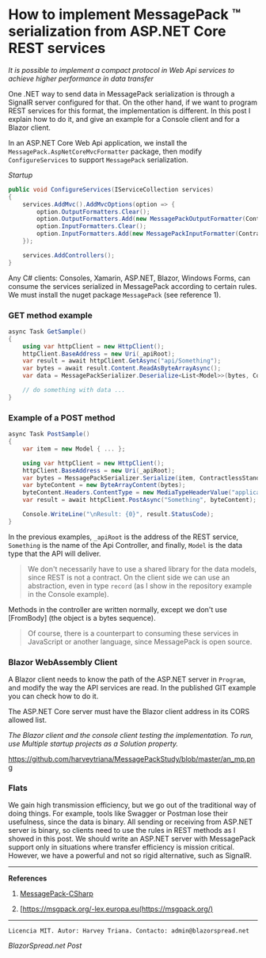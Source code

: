 ﻿# How to implement MessagePack ™ serialization from ASP.NET Core REST services

*It is possible to implement a compact protocol in Web Api services to achieve higher performance in data transfer*

One .NET way to send data in MessagePack serialization is through a SignalR server configured for that. On the other hand, if we want to program REST services for this format, the implementation is different. In this post I explain how to do it, and give an example for a Console client and for a Blazor client.

In an ASP.NET Core Web Api application, we install the `MessagePack.AspNetCoreMvcFormatter` package, then modify `ConfigureServices` to support `MessagePack` serialization.

*Startup*

```csharp
public void ConfigureServices(IServiceCollection services)
{
    services.AddMvc().AddMvcOptions(option => {
        option.OutputFormatters.Clear();
        option.OutputFormatters.Add(new MessagePackOutputFormatter(ContractlessStandardResolver.Options));
        option.InputFormatters.Clear();
        option.InputFormatters.Add(new MessagePackInputFormatter(ContractlessStandardResolver.Options));
    });

    services.AddControllers();
}
```

Any C# clients: Consoles, Xamarin, ASP.NET, Blazor, Windows Forms, can consume the services serialized in MessagePack according to certain rules. We must install the nuget package `MessagePack` (see reference 1).

### GET method example

```csharp
async Task GetSample()
{
    using var httpClient = new HttpClient();
    httpClient.BaseAddress = new Uri(_apiRoot);
    var result = await httpClient.GetAsync("api/Something");
    var bytes = await result.Content.ReadAsByteArrayAsync();
    var data = MessagePackSerializer.Deserialize<List<Model>>(bytes, ContractlessStandardResolver.Options);

    // do something with data ...
}
```

### Example of a POST method

```csharp
async Task PostSample()
{
    var item = new Model { ... };

    using var httpClient = new HttpClient();
    httpClient.BaseAddress = new Uri(_apiRoot);
    var bytes = MessagePackSerializer.Serialize(item, ContractlessStandardResolver.Options);
    var byteContent = new ByteArrayContent(bytes);
    byteContent.Headers.ContentType = new MediaTypeHeaderValue("application/x-msgpack");
    var result = await httpClient.PostAsync("Something", byteContent);

    Console.WriteLine("\nResult: {0}", result.StatusCode);
}
```

In the previous examples, `_apiRoot` is the address of the REST service, `Something` is the name of the Api Controller, and finally, `Model` is the data type that the API will deliver.

> We don't necessarily have to use a shared library for the data models, since REST is not a contract. On the client side we can use an abstraction, even in type `record` (as I show in the repository example in the Console example).

Methods in the controller are written normally, except we don't use [FromBody] (the object is a bytes sequence).

> Of course, there is a counterpart to consuming these services in JavaScript or another language, since MessagePack is open source.

### Blazor WebAssembly Client

A Blazor client needs to know the path of the ASP.NET server in `Program`,  and modify the way the API services are read. In the published GIT example you can check how to do it.

The ASP.NET Core server must have the Blazor client address in its CORS allowed list.

*The Blazor client and the console client testing the implementation. To run, use Multiple startup projects as a Solution property.*

https://github.com/harveytriana/MessagePackStudy/blob/master/an_mp.png

### Flats

We gain high transmission efficiency, but we go out of the traditional way of doing things. For example, tools like Swagger or Postman lose their usefulness, since the data is binary. All sending or receiving from ASP.NET server is binary, so clients need to use the rules in REST methods as I showed in this post. We should write an ASP.NET server with MessagePack support only in situations where transfer efficiency is mission critical. However, we have a powerful and not so rigid alternative, such as SignalR.

---

**References**

1. [MessagePack-CSharp](https://github.com/neuecc/MessagePack-CSharp)

2. [https://msgpack.org/-lex.europa.eu(https://msgpack.org/)

---

`Licencia MIT. Autor: Harvey Triana. Contacto: admin@blazorspread.net`

*BlazorSpread.net Post*

